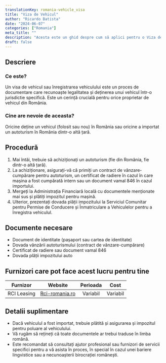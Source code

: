 ```yaml
---
translationKey: romania-vehicle_visa
title: "Viza de Vehicul"
author: "Ricardo Batista"
date: "2024-06-07"
categories: ["Romania"]
meta_title: ""
description: "Acesta este un ghid despre cum să aplici pentru o Viza de Vehicul (cunoscută oficial ca înregistrare a vehiculului) în România."
draft: false
---
```


## Descriere
### Ce este?
Un visa de vehicul sau înregistrarea vehiculului este un proces de documentare care recunoaște legalitatea și deținerea unui vehicul într-o jurisdictie specifică. Este un cerință crucială pentru orice proprietar de vehicul din România.

### Cine are nevoie de aceasta?
Oricine deține un vehicul (folosit sau nou) în România sau oricine a importat un autoturism în România dintr-o altă țară.

## Procedură
1. Mai întâi, trebuie să achiziționați un autoturism (fie din România, fie dintr-o altă țară).
2. La achiziționare, asigurați-vă că primiți un contract de vânzare-cumpărare pentru autoturism, un certificat de radiere în cazul în care mașina a fost cumpărată intern sau un document vamal 846 în cazul importului.
3. Mergeți la Administrația Financiară locală cu documentele menționate mai sus și plătiți impozitul pentru mașină.
4. Ulterior, prezentați dovada plății impozitului la Serviciul Comunitar pentru Permise de Conducere și Înmatriculare a Vehiculelor pentru a înregistra vehiculul.

## Documente necesare
- Document de identitate (pașaport sau cartea de identitate)
- Dovada vânzării autoturismului (contract de vânzare-cumpărare)
- Certificat de radiere sau document vamal 846
- Dovada plății impozitului auto

## Furnizori care pot face acest lucru pentru tine

| Furnizor        |     Website                     |     Perioada    |       Cost      |
| --------------- | ------------------------------- | :--------------: | :-------------: |
| RCI Leasing     |  [Rci-romania.ro](http://www.rci-romania.ro/) |      Variabil      |        Variabil       |

## Detalii suplimentare
- Dacă vehiculul a fost importat, trebuie plătită și asigurarea și impozitul pentru poluare al vehiculului.
- Vă rugăm să rețineți că toate documentele ar trebui traduse în limba română.
- Este recomandat să consultați ajutor profesional sau furnizori de servicii specifici pentru a vă asista în proces, în special în cazul unei bariere lingvistice sau a necunoașterii birocrației românești.